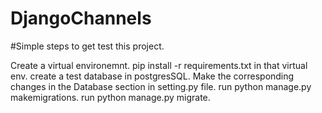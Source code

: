 # DjangoChannels

#Simple steps to get test this project.

Create a virtual environemnt.
pip install -r requirements.txt in that virtual env.
create a test database in postgresSQL.
Make the corresponding changes in the Database section in setting.py file.
run python manage.py makemigrations.
run python manage.py migrate.